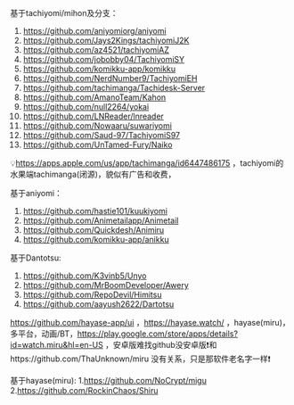 基于tachiyomi/mihon及分支：

1. https://github.com/aniyomiorg/aniyomi
2. https://github.com/Jays2Kings/tachiyomiJ2K
3. https://github.com/az4521/tachiyomiAZ
4. https://github.com/jobobby04/TachiyomiSY
5. https://github.com/komikku-app/komikku
6. https://github.com/NerdNumber9/TachiyomiEH
7. https://github.com/tachimanga/Tachidesk-Server
8. https://github.com/AmanoTeam/Kahon
9. https://github.com/null2264/yokai
10. https://github.com/LNReader/lnreader
11. https://github.com/Nowaaru/suwariyomi
12. https://github.com/Saud-97/TachiyomiS97
13. https://github.com/UnTamed-Fury/Naiko

💡https://apps.apple.com/us/app/tachimanga/id6447486175 ，tachiyomi的水果端tachimanga(闭源)，貌似有广告和收费，​

基于aniyomi：
1. https://github.com/hastie101/kuukiyomi
2. https://github.com/Animetailapp/Animetail
3. https://github.com/Quickdesh/Animiru
4. https://github.com/komikku-app/anikku

基于Dantotsu:
1. https://github.com/K3vinb5/Unyo
2. https://github.com/MrBoomDeveloper/Awery
3. https://github.com/RepoDevil/Himitsu
4. https://github.com/aayush2622/Dartotsu

https://github.com/hayase-app/ui ，https://hayase.watch/ ，hayase(miru)，多平台，动画/BT，https://play.google.com/store/apps/details?id=watch.miru&hl=en-US ，安卓版难找github没安卓版❗和https://github.com/ThaUnknown/miru 没有关系，只是那软件老名字一样❗

基于hayase(miru):
1.https://github.com/NoCrypt/migu
2.https://github.com/RockinChaos/Shiru
